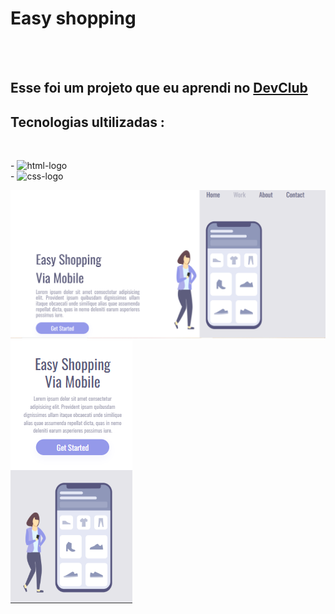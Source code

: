 <h1>Easy shopping</h1>
<br>
<br>
<h2>Esse foi um projeto que eu aprendi no <a href="https://rodolfomori.com.br/devclub">DevClub</a> </h2>

<h2>Tecnologias ultilizadas :</h2>
<br>
<p>
- <img src="https://img.shields.io/badge/HTML5-E34F26?style=for-the-badge&logo=html5&logoColor=white" alt="html-logo" />
<br>
-  <img src="https://img.shields.io/badge/CSS3-1572B6?style=for-the-badge&logo=css3&logoColor=white" alt="css-logo" />
<br>
</p>
<div>
<img src="https://github.com/MIGUELVITOR16/PROJETO-2-CSS-SHOPPING-MOBILE/blob/main/assets/image.png?raw=true"/>
 <img src="https://github.com/MIGUELVITOR16/PROJETO-2-CSS-SHOPPING-MOBILE/blob/main/assets/Captura%20de%20tela%202025-02-05%20230447.png?raw=true" />
</div>
